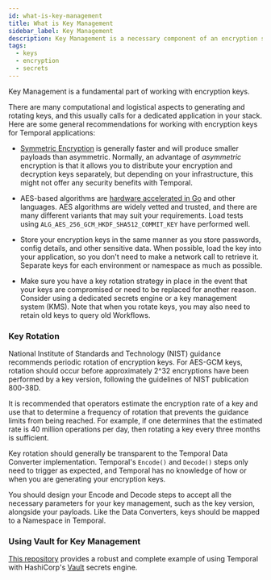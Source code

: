 ```yaml
---
id: what-is-key-management
title: What is Key Management
sidebar_label: Key Management
description: Key Management is a necessary component of an encryption solution
tags:
  - keys
  - encryption
  - secrets
---
```


Key Management is a fundamental part of working with encryption keys.

There are many computational and logistical aspects to generating and rotating keys, and this usually calls for a dedicated application in your stack. Here are some general recommendations for working with encryption keys for Temporal applications:

- [Symmetric Encryption](https://en.wikipedia.org/wiki/Symmetric-key_algorithm) is generally faster and will produce smaller payloads than asymmetric. Normally, an advantage of _asymmetric_ encryption is that it allows you to distribute your encryption and decryption keys separately, but depending on your infrastructure, this might not offer any security benefits with Temporal.

- AES-based algorithms are [hardware accelerated in Go](https://pkg.go.dev/crypto/aes) and other languages. AES algorithms are widely vetted and trusted, and there are many different variants that may suit your requirements. Load tests using `ALG_AES_256_GCM_HKDF_SHA512_COMMIT_KEY` have performed well.

- Store your encryption keys in the same manner as you store passwords, config details, and other sensitive data. When possible, load the key into your application, so you don't need to make a network call to retrieve it. Separate keys for each environment or namespace as much as possible.

- Make sure you have a key rotation strategy in place in the event that your keys are compromised or need to be replaced for another reason. Consider using a dedicated secrets engine or a key management system (KMS). Note that when you rotate keys, you may also need to retain old keys to query old Workflows.

### Key Rotation

National Institute of Standards and Technology (NIST) guidance recommends periodic rotation of encryption keys. For AES-GCM keys, rotation should occur before approximately 2^32 encryptions have been performed by a key version, following the guidelines of NIST publication 800-38D.

It is recommended that operators estimate the encryption rate of a key and use that to determine a frequency of rotation that prevents the guidance limits from being reached. For example, if one determines that the estimated rate is 40 million operations per day, then rotating a key every three months is sufficient.

Key rotation should generally be transparent to the Temporal Data Converter implementation. Temporal's `Encode()` and `Decode()` steps only need to trigger as expected, and Temporal has no knowledge of how or when you are generating your encryption keys.

You should design your Encode and Decode steps to accept all the necessary parameters for your key management, such as the key version, alongside your payloads. Like the Data Converters, keys should be mapped to a Namespace in Temporal.

### Using Vault for Key Management

[This repository](https://github.com/zboralski/codecserver) provides a robust and complete example of using Temporal with HashiCorp's [Vault](https://www.vaultproject.io/) secrets engine.
